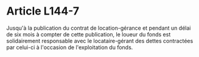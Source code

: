 # Article L144-7

Jusqu'à la publication du contrat de location-gérance et pendant un délai de six mois à compter de cette publication, le loueur du fonds est solidairement responsable avec le locataire-gérant des dettes contractées par celui-ci à l'occasion de l'exploitation du fonds.
